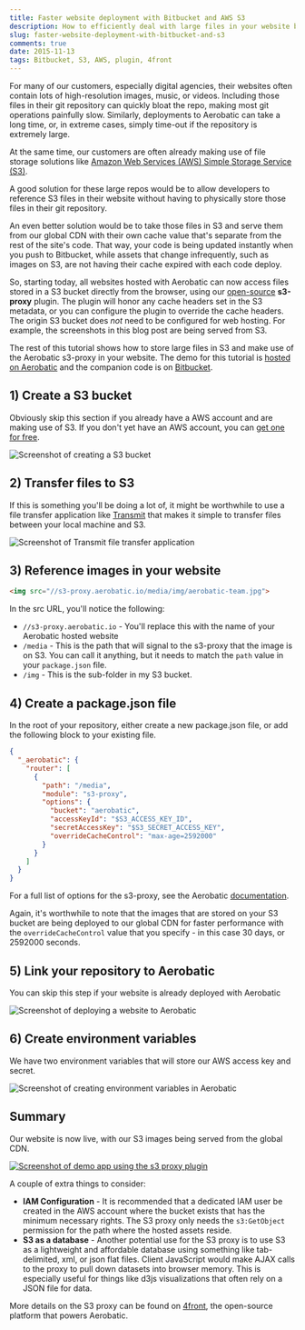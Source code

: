 ```yaml
---
title: Faster website deployment with Bitbucket and AWS S3
description: How to efficiently deal with large files in your website by storing them on S3 and the rest of your site in a git repository.
slug: faster-website-deployment-with-bitbucket-and-s3
comments: true
date: 2015-11-13
tags: Bitbucket, S3, AWS, plugin, 4front
---
```


For many of our customers, especially digital agencies, their websites often contain lots of high-resolution images, music, or videos. Including those files in their git repository can quickly bloat the repo, making most git operations painfully slow. Similarly, deployments to Aerobatic can take a long time, or, in extreme cases, simply time-out if the repository is extremely large.

At the same time, our customers are often already making use of file storage solutions like [Amazon Web Services (AWS) Simple Storage Service (S3)](https://aws.amazon.com/s3/).

A good solution for these large repos would be to allow developers to reference S3 files in their website without having to physically store those files in their git repository.

An even better solution would be to take those files in S3 and serve them from our global CDN with their own cache value that's separate from the rest of the site's code. That way, your code is being updated instantly when you push to Bitbucket, while assets that change infrequently, such as images on S3, are not having their cache expired with each code deploy.

So, starting today, all websites hosted with Aerobatic can now access files stored in a S3 bucket directly from the browser, using our [open-source](http://4front.io/docs/plugins/s3-proxy/) **s3-proxy** plugin. The plugin will honor any cache headers set in the S3 metadata, or you can configure the plugin to override the cache headers. The origin S3 bucket does *not* need to be configured for web hosting. For example, the screenshots in this blog post are being served from S3.

The rest of this tutorial shows how to store large files in S3 and make use of the Aerobatic s3-proxy in your website. The demo for this tutorial is [hosted on Aerobatic](http://s3-proxy.aerobatic.io/) and the companion code is on [Bitbucket](https://bitbucket.org/aerobatic/s3-proxy).

## 1) Create a S3 bucket
Obviously skip this section if you already have a AWS account and are making use of S3. If you don't yet have an AWS account, you can [get one for free](https://aws.amazon.com/free/).

  <img class="img-responsive marketing-feature-showcase--screenshot" src="//www.aerobatic.com/media/blog/s3proxy/s3-bucket.png" alt="Screenshot of creating a S3 bucket">

## 2) Transfer files to S3
If this is something you'll be doing a lot of, it might be worthwhile to use a file transfer application like [Transmit](https://panic.com/transmit/) that makes it simple to transfer files between your local machine and S3.

  <img class="img-responsive marketing-feature-showcase--screenshot" src="//www.aerobatic.com/media/blog/s3proxy/transmit.png" alt="Screenshot of Transmit file transfer application">

## 3) Reference images in your website

~~~html
<img src="//s3-proxy.aerobatic.io/media/img/aerobatic-team.jpg">
~~~

In the src URL, you'll notice the following:

- `//s3-proxy.aerobatic.io` - You'll replace this with the name of your Aerobatic hosted website
- `/media` - This is the path that will signal to the s3-proxy that the image is on S3. You can call it anything, but it needs to match the `path` value in your `package.json` file.
- `/img` - This is the sub-folder in my S3 bucket.

## 4) Create a package.json file
In the root of your repository, either create a new package.json file, or add the following block to your existing file.

~~~json
{
  "_aerobatic": {
    "router": [
      {
        "path": "/media",
        "module": "s3-proxy",
        "options": {
          "bucket": "aerobatic",
          "accessKeyId": "$S3_ACCESS_KEY_ID",
          "secretAccessKey": "$S3_SECRET_ACCESS_KEY",
          "overrideCacheControl": "max-age=2592000"
        }
      }
    ]
  }
}
~~~

For a full list of options for the s3-proxy, see the Aerobatic [documentation](/docs#sec11).

Again, it's worthwhile to note that the images that are stored on your S3 bucket are being deployed to our global CDN for faster performance with the `overrideCacheControl` value that you specify - in this case 30 days, or 2592000 seconds.

## 5) Link your repository to Aerobatic
You can skip this step if your website is already deployed with Aerobatic

  <img class="img-responsive marketing-feature-showcase--screenshot" src="//www.aerobatic.com/media/blog/s3proxy/link-repo.png" alt="Screenshot of deploying a website to Aerobatic">


## 6) Create environment variables
We have two environment variables that will store our AWS access key and secret.

  <img class="img-responsive marketing-feature-showcase--screenshot" src="//www.aerobatic.com/media/blog/s3proxy/env-var.png" alt="Screenshot of creating environment variables in Aerobatic">

## Summary
Our website is now live, with our S3 images being served from the global CDN.

  <a href="http://s3-proxy.aerobatic.io/">
  <img class="img-responsive marketing-feature-showcase--screenshot" src="//www.aerobatic.com/media/blog/s3proxy/demo-app.png" alt="Screenshot of demo app using the s3 proxy plugin">
  </a>

A couple of extra things to consider:

- **IAM Configuration** - It is recommended that a dedicated IAM user be created in the AWS account where the bucket exists that has the minimum necessary rights. The S3 proxy only needs the `s3:GetObject` permission for the path where the hosted assets reside.
- **S3 as a database** - Another potential use for the S3 proxy is to use S3 as a lightweight and affordable database using something like tab-delimited, xml, or json flat files. Client JavaScript would make AJAX calls to the proxy to pull down datasets into browser memory. This is especially useful for things like d3js visualizations that often rely on a JSON file for data.

More details on the S3 proxy can be found on [4front](http://4front.io/docs/plugins/s3-proxy/), the open-source platform that powers Aerobatic.
